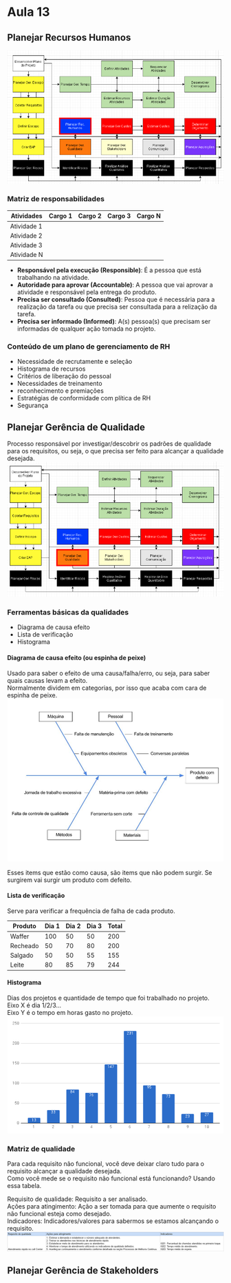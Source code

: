 # Aula 13

## Planejar Recursos Humanos
![Planejar Recursos Humanos](1.PNG)  

### Matriz de responsabilidades  

| Atividades  | Cargo 1 | Cargo 2 | Cargo 3 | Cargo N |
| ----------- | ------- | ------- | ------- | ------- |
| Atividade 1 |         |         |         |         |
| Atividade 2 |         |         |         |         |
| Atividade 3 |         |         |         |         |
| Atividade N |         |         |         |         |

* **Responsável pela execução (Responsible)**: É a pessoa que está trabalhando na atividade.  
* **Autoridade para aprovar (Accountable)**: A pessoa que vai aprovar a atividade e responsável pela entrega do produto.
* **Precisa ser consultado (Consulted)**: Pessoa que é necessária para a realização da tarefa ou que precisa ser consultada para a relização da tarefa.  
* **Precisa ser informado (Informed)**: A(s) pessoa(s) que precisam ser informadas de qualquer ação tomada no projeto.  

### Conteúdo de um plano de gerenciamento de RH
* Necessidade de recrutamente e seleção
* Histograma de recursos
* Critérios de liberação do pessoal
* Necessidades de treinamento
* reconhecimento e premiações
* Estratégias de conformidade com plítica de RH
* Segurança

## Planejar Gerência de Qualidade
Processo responsável por investigar/descobrir os padrões de qualidade para os requisitos, ou seja, o que precisa ser feito para alcançar a qualidade desejada.  
![Planejar Gerência de Qualidade](2.PNG)

### Ferramentas básicas da qualidades

* Diagrama de causa efeito  
* Lista de verificação  
* Histograma  

#### Diagrama de causa efeito (ou espinha de peixe)
Usado para saber o efeito de uma causa/falha/erro, ou seja, para saber quais causas levam a efeito.  
Normalmente dividem em categorias, por isso que acaba com cara de espinha de peixe.  
![Espinha de peixe](3.jpg)  

Esses items que estão como causa, são items que não podem surgir. Se surgirem vai surgir um produto com defeito.  

#### Lista de verificação
Serve para verificar a frequência de falha de cada produto.  

| Produto  | Dia 1 | Dia 2 | Dia 3 | Total |
| -------- | ----- | ----- | ----- | ----- |
| Waffer   | 100   | 50    | 50    | 200   |
| Recheado | 50    | 70    | 80    | 200   |
| Salgado  | 50    | 50    | 55    | 155   |
| Leite    | 80    | 85    | 79    | 244   |

#### Histograma
Dias dos projetos e quantidade de tempo que foi trabalhado no projeto.  
Eixo X é dia 1/2/3...  
Eixo Y é o tempo em horas gasto no projeto.  
![Histograma](4.PNG)  

### Matriz de qualidade
Para cada requisito não funcional, você deve deixar claro tudo para o requisito alcançar a qualidade desejada.  
Como você mede se o requisito não funcional está funcionando? Usando essa tabela.   

Requisito de qualidade: Requisito a ser analisado.   
Ações para atingimento: Ação a ser tomada para que aumente o requisito não funcional esteja como desejado.  
Indicadores: Indicadores/valores para sabermos se estamos alcançando o requisito.  
![Matriz de qualidade](5.PNG)  

## Planejar Gerência de Stakeholders
